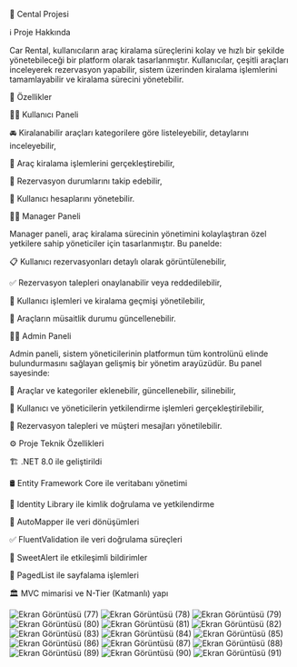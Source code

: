 🚗 Cental Projesi

ℹ️ Proje Hakkında

Car Rental, kullanıcıların araç kiralama süreçlerini kolay ve hızlı bir şekilde yönetebileceği bir platform olarak tasarlanmıştır. Kullanıcılar, çeşitli araçları inceleyerek rezervasyon yapabilir, sistem üzerinden kiralama işlemlerini tamamlayabilir ve kiralama sürecini yönetebilir.

🎯 Özellikler

🙎‍♂️ Kullanıcı Paneli

🚘 Kiralanabilir araçları kategorilere göre listeleyebilir, detaylarını inceleyebilir,

📝 Araç kiralama işlemlerini gerçekleştirebilir,

📅 Rezervasyon durumlarını takip edebilir,

👤 Kullanıcı hesaplarını yönetebilir.

👨‍💼 Manager Paneli

Manager paneli, araç kiralama sürecinin yönetimini kolaylaştıran özel yetkilere sahip yöneticiler için tasarlanmıştır. Bu panelde:

📋 Kullanıcı rezervasyonları detaylı olarak görüntülenebilir,

✅ Rezervasyon talepleri onaylanabilir veya reddedilebilir,

🔧 Kullanıcı işlemleri ve kiralama geçmişi yönetilebilir,

🚗 Araçların müsaitlik durumu güncellenebilir.

👨‍💻 Admin Paneli

Admin paneli, sistem yöneticilerinin platformun tüm kontrolünü elinde bulundurmasını sağlayan gelişmiş bir yönetim arayüzüdür. Bu panel sayesinde:

🚗 Araçlar ve kategoriler eklenebilir, güncellenebilir, silinebilir,

🔐 Kullanıcı ve yöneticilerin yetkilendirme işlemleri gerçekleştirilebilir,

📩 Rezervasyon talepleri ve müşteri mesajları yönetilebilir.

⚙️ Proje Teknik Özellikleri

🏗 .NET 8.0 ile geliştirildi

🛢 Entity Framework Core ile veritabanı yönetimi

🔐 Identity Library ile kimlik doğrulama ve yetkilendirme

🔄 AutoMapper ile veri dönüşümleri

✅ FluentValidation ile veri doğrulama süreçleri

💬 SweetAlert ile etkileşimli bildirimler

📄 PagedList ile sayfalama işlemleri

🏛 MVC mimarisi ve N-Tier (Katmanlı) yapı

![Ekran Görüntüsü (77)](https://github.com/user-attachments/assets/39d54021-ff00-4f28-b742-799ebf311265)
![Ekran Görüntüsü (78)](https://github.com/user-attachments/assets/09f52466-32e3-4c0c-b629-3ece5ac6dc37)
![Ekran Görüntüsü (79)](https://github.com/user-attachments/assets/20374ce0-6237-4b6b-bf73-f54f86404ec3)
![Ekran Görüntüsü (80)](https://github.com/user-attachments/assets/46295e67-384f-47c9-93b0-b5b07fed3fe9)
![Ekran Görüntüsü (81)](https://github.com/user-attachments/assets/acb71a7c-a131-46c2-ade3-66a9af0ec898)
![Ekran Görüntüsü (82)](https://github.com/user-attachments/assets/b3f31d2c-ab0a-48f3-be7b-b05831aa4587)
![Ekran Görüntüsü (83)](https://github.com/user-attachments/assets/1de97877-6f5e-4741-b120-ff966f953502)
![Ekran Görüntüsü (84)](https://github.com/user-attachments/assets/68db3c4e-4922-4166-8317-4af0acd017a1)
![Ekran Görüntüsü (85)](https://github.com/user-attachments/assets/91ad5b28-3a7f-467a-8288-662fa4333f84)
![Ekran Görüntüsü (86)](https://github.com/user-attachments/assets/1b79b7a6-5c27-427b-840e-a10bf1bd72d9)
![Ekran Görüntüsü (87)](https://github.com/user-attachments/assets/12445495-a6fa-413e-9b48-8b028880c2d3)
![Ekran Görüntüsü (88)](https://github.com/user-attachments/assets/3fe5cef5-e258-44a9-a8cd-9be344b740f5)
![Ekran Görüntüsü (89)](https://github.com/user-attachments/assets/b74b138e-a658-453b-803a-3c11f66f32d8)
![Ekran Görüntüsü (90)](https://github.com/user-attachments/assets/a80b978f-b296-460e-a90d-319f4455d4e4)
![Ekran Görüntüsü (91)](https://github.com/user-attachments/assets/074ad088-c7c5-41c5-a4fb-1e92c613efc1)



